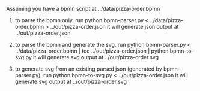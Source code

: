 Assuming you have a bpmn script at ../data/pizza-order.bpmn
1. to parse the bpmn only, run
    python bpmn-parser.py < ../data/pizza-order.bpmn > ../out/pizza-order.json
    it will generate json output at ../out/pizza-order.json

2. to parse the bpmn and generate the svg, run
    python bpmn-parser.py < ../data/pizza-order.bpmn | tee ../out/pizza-order.json | python bpmn-to-svg.py
    it will generate svg output at ../out/pizza-order.svg

3. to generate svg from an existing parsed json (generated by bpmn-parser.py), run
    python bpmn-to-svg.py < ../out/pizza-order.json
    it will generate svg output at ../out/pizza-order.svg
